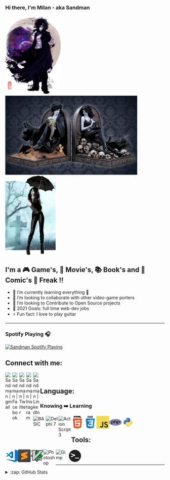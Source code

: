 ### Hi there, I'm Milan - aka Sandman  

[<img src="the-sandman.png" alt="sandman endless" height="250" />](https://en.wikipedia.org/wiki/Dream_(character))[<img src="sandman i death.jpg" alt="sandman i death endless" height="250" />](https://en.wikipedia.org/wiki/The_Sandman_(Vertigo))[<img src="death-the-time-of-your-life.png" alt="death endless" height="250" />](https://en.wikipedia.org/wiki/Death_(DC_Comics))  

## I'm a :video_game: Game's, :movie_camera: Movie's, :books: Book's and :notebook_with_decorative_cover: Comic's :supervillain: Freak !!

- 🌱 I’m currently learning everything 🤣
- 👯 I’m looking to collaborate with other video-game porters
- 🔭 I’m looking to Contribute to Open Source projects
- 🥅 2021 Goals: full time web-dev jobs
- ⚡ Fun fact: I love to play guitar

---

### Spotify Playing 🎧

[<img src="https://novatorem.milan-micic.vercel.app/api/spotify" alt="Sandman Spotify Playing" />](https://open.spotify.com/user/bb718e6e7d5f49658b1e03fed9b46ae3)

## Connect with me:

[<img align="left" alt="Sandman | gmail" width="22px" src="https://cdn.jsdelivr.net/npm/simple-icons@v3/icons/gmail.svg" />][gmail]
[<img align="left" alt="Sandman | Facebook" width="22px" src="https://cdn.jsdelivr.net/npm/simple-icons@v3/icons/facebook.svg" />][facebook]
[<img align="left" alt="Sandman | Twitter" width="22px" src="https://cdn.jsdelivr.net/npm/simple-icons@v3/icons/twitter.svg" />][twitter]
[<img align="left" alt="Sandman | Instagram" width="22px" src="https://cdn.jsdelivr.net/npm/simple-icons@v3/icons/instagram.svg" />][instagram]
[<img align="left" alt="Sandman | LinkedIn" width="22px" src="https://cdn.jsdelivr.net/npm/simple-icons@v3/icons/linkedin.svg" />][linkedin]

<br />

## Language: 
### Knowing :arrow_right: Learning
[<img align="left" alt="BASIC" width="40px" src="https://banner2.cleanpng.com/20180519/rcs/kisspng-visual-basic-6-for-dummies-amazon-com-programming-5afff4aef29e08.3465531515267237589938.jpg" />](https://www.pagetable.com/?p=43)
[<img align="left" alt="Delphi 7" width="40px" src="https://camo.githubusercontent.com/2621bd3459e6610f46f5a7c6dc4559dc98c1fc66/68747470733a2f2f7777772e616e647265616d61676e692e65752f696d616765732f534472697665722e706e67" />](https://www.embarcadero.com/products/delphi)
[<img align="left" alt="Action Script 3" width="40px" src="http://www.kylecheney.com/images/icons/icon.AS3.svg" />](https://www.adobe.com/products/flex.html)
[<img align="left" alt="HTML5" width="40px" src="https://raw.githubusercontent.com/github/explore/80688e429a7d4ef2fca1e82350fe8e3517d3494d/topics/html/html.png" />](https://developer.mozilla.org/en-US/docs/Web/HTML)
[<img align="left" alt="CSS3" width="40px" src="https://raw.githubusercontent.com/github/explore/80688e429a7d4ef2fca1e82350fe8e3517d3494d/topics/css/css.png" />](https://developer.mozilla.org/en-US/docs/Web/CSS)
[<img align="left" alt="JavaScript" width="40px" src="https://raw.githubusercontent.com/github/explore/80688e429a7d4ef2fca1e82350fe8e3517d3494d/topics/javascript/javascript.png" />](https://developer.mozilla.org/en-US/docs/Web/JavaScript)
[<img align="left" alt="PHP" width="40px" src="https://raw.githubusercontent.com/github/explore/80688e429a7d4ef2fca1e82350fe8e3517d3494d/topics/php/php.png" />](https://www.php.net)
[<img align="left" alt="Python" width="40px" src="https://raw.githubusercontent.com/github/explore/80688e429a7d4ef2fca1e82350fe8e3517d3494d/topics/python/python.png" />](https://www.python.org)

<br />
<br />

## Tools:

[<img align="left" alt="Visual Studio Code" width="40px" src="https://raw.githubusercontent.com/github/explore/80688e429a7d4ef2fca1e82350fe8e3517d3494d/topics/visual-studio-code/visual-studio-code.png" />](https://code.visualstudio.com/download)
[<img align="left" alt="Sublime Text 3" width="40px" src="https://raw.githubusercontent.com/github/explore/80688e429a7d4ef2fca1e82350fe8e3517d3494d/topics/sublime-text/sublime-text.png" />](https://www.sublimetext.com/download)
[<img align="left" alt="Vim" width="40px" src="https://raw.githubusercontent.com/github/explore/80688e429a7d4ef2fca1e82350fe8e3517d3494d/topics/vim/vim.png" />](https://www.vim.org/download.php)
[<img align="left" alt="Photoshop" width="40px" src="https://devicons.github.io/devicon/devicon.git/icons/photoshop/photoshop-plain.svg" />](https://www.adobe.com/products/photoshop.html)
[<img align="left" alt="Gimp" width="40px" src="https://devicons.github.io/devicon/devicon.git/icons/gimp/gimp-original.svg" />](https://www.gimp.org/downloads/)
[<img align="left" alt="Terminal" width="40px" src="https://raw.githubusercontent.com/github/explore/80688e429a7d4ef2fca1e82350fe8e3517d3494d/topics/terminal/terminal.png" />](https://dev.to/dylantientcheu/transforming-your-ugly-windows-terminal-to-a-unicorn-577k)

<br />
<br />

---

<details>
  <summary>:zap: GitHub Stats</summary>

  <img alt="Sandman's GitHub Stats" src="https://github-readme-stats.milan-micic.vercel.app/api?username=milan-micic&show_icons=true&theme=dracula&hide_border=true" />

  <img align="right" alt="Sandman's GitHub Top Langs" src="https://github-readme-stats.milan-micic.vercel.app/api/top-langs/?username=milan-micic&show_icons=true&theme=dracula&hide_border=true" />  
 
<br /> 
<br />
 
--- 

*NOTE: Top languages does not indicate my skill level or something like that, it's a github metric of which languages i have the most code on github, it's a new feature of [github-readme-stats](https://github.com/anuraghazra/github-readme-stats)*

</details>

[gmail]: mailto:milan.micic@gmail.com
[facebook]: https://www.facebook.com/mr.sendmen
[twitter]: https://twitter.com/mr_sendmen
[instagram]: https://www.instagram.com/mrsendmen/
[linkedin]: https://www.linkedin.com/in/mrsendmen/